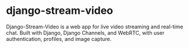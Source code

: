 # django-stream-video
Django-Stream-Video is a web app for live video streaming and real-time chat. Built with Django, Django Channels, and WebRTC, with user authentication, profiles, and image capture.
